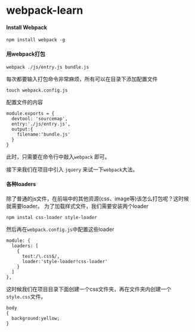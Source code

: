 # webpack-learn

#### Install Webpack
```
npm install webpack -g
```
#### 用webpack打包
```
webpack ./js/entry.js bundle.js
```
每次都要输入打包命令非常麻烦，所有可以在目录下添加配置文件
```
touch webpack.config.js
```
配置文件的内容
```
module.exports = {
  devtool: 'sourcemap',
  entry:'./js/entry.js',
  output:{
    filename:'bundle.js'
  }
}
```
此时，只需要在命令行中敲入`webpack` 即可。

接下来我们在项目中引入 `jquery` 来试一下`webpack`大法。


#### 各种loaders
除了普通的js文件，在前端中的其他资源(css、image等)该怎么打包呢？这时候就需要loader。
为了加载样式文件，我们需要安装两个loader
```
npm instal css-loader style-loader
```
然后再在`webpack.config.js`中配置这些loader
```
module: {
  loaders: [
    {
      test:/\.css$/,
      loader:'style-loader!css-loader'
    }
  ]
},
```
这时候我们在项目目录下面创建一个css文件夹，再在文件夹内创建一个`style.css`文件。
```
body
{
  background:yellow;
}
```
